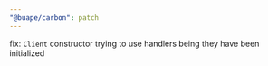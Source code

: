 ```yaml
---
"@buape/carbon": patch
---
```


fix: `Client` constructor trying to use handlers being they have been initialized
